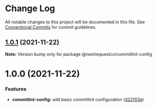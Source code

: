 # Change Log

All notable changes to this project will be documented in this file.
See [Conventional Commits](https://conventionalcommits.org) for commit guidelines.

## [1.0.1](https://github.com/nextrequest/configs/compare/@nextrequestco/commitlint-config@1.0.0...@nextrequestco/commitlint-config@1.0.1) (2021-11-22)

**Note:** Version bump only for package @nextrequestco/commitlint-config





# 1.0.0 (2021-11-22)


### Features

* **commitlint-config:** add basic commitlint configuration ([422103e](https://github.com/nextrequest/configs/commit/422103e959d90c476266240f581b7e1600dc2d47))
